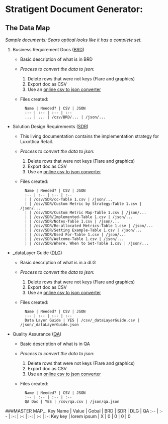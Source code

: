 # Stratigent Document Generator:
## The Data Map

_Sample documents: Sears optical looks like it has a complete set._

1. Business Requirement Docs ([BRD](https://www.dropbox.com/s/3ul75hyeezwkifh/Sears%20Optical%20Business%20Requirements.xlsx?dl=0 (edited)))
	* Basic description of what is in BRD
	* _Process to convert the data to json:_
		1. Delete rows that were not keys (Flare and graphics)
		2. Export doc as CSV
		3. Use an [online csv to json converter](http://www.csvjson.com/csv2json)
	* Files created:

			Name | Needed? | CSV | JSON
			:-- | :-- | :-- | :--
			... | ... | /csv/BRD/... | /json/...

* Solution Design Requirements ([SDR](https://www.dropbox.com/s/mcordxd0da1913f/Luxottica%20Global%20SDR-Sears%20Optical.xlsx?dl=0))
	* This living documentation contains the implementation strategy for  Luxottica Retail.
	* _Process to convert the data to json:_
		1. Delete rows that were not keys (Flare and graphics)
		2. Export doc as CSV
		3. Use an [online csv to json converter](http://www.csvjson.com/csv2json)
	* Files created:

			Name | Needed? | CSV | JSON
			:-- | :-- | :-- | :--
			| | /csv/SDR/cc-Table 1.csv | /json/...
			| | /csv/SDR/Custom Metric by Strategy-Table 1.csv | /json/...
			| | /csv/SDR/Custom Metric Map-Table 1.csv | /json/...
			| | /csv/SDR/Implemented-Table 1.csv | /json/...
			| | /csv/SDR/Notes-Table 1.csv | /json/...
			| | /csv/SDR/Re-allocated Metrics-Table 1.csv | /json/...
			| | /csv/SDR/Setting Example-Table 1.csv | /json/...
			| | /csv/SDR/Used For-Table 1.csv | /json/...
			| | /csv/SDR/Welcome-Table 1.csv | /json/...
			| | /csv/SDR/Where, When to Set-Table 1.csv | /json/...

* _dataLayer Guide ([DLG](https://www.dropbox.com/s/dqxq78nrmcdzk46/SearsOptical-Data%20Layer%20Map-150327.xlsx?dl=0))
	* Basic description of what is in a dLG 
	* _Process to convert the data to json:_
		1. Delete rows that were not keys (Flare and graphics)
		2. Export doc as CSV
		3. Use an [online csv to json converter](http://www.csvjson.com/csv2json)
	* Files created:

			Name | Needed? | CSV | JSON
			:-- | :-- | :-- | :--
			Data Layer Guide | YES | /csv/_dataLayerGuide.csv | /json/_dataLayerGuide.json

* Quality Assurance ([QA](https://www.dropbox.com/s/aser78zvyv13ip8/Sears%20Optical%20-%20DEV%20Testing%206.15.xlsx?dl=0))
	* Basic description of what is in QA 
	* _Process to convert the data to json:_
		1. Delete rows that were not keys (Flare and graphics)
		2. Export doc as CSV
		3. Use an [online csv to json converter](http://www.csvjson.com/csv2json)
	* Files created:

			Name | Needed? | CSV | JSON
			:-- | :-- | :-- | :--
			QA Doc | YES | /csv/qa.csv | /json/qa.json 

###MASTER MAP...
Key Name | Value | Gobal | BRD | SDR | DLG | QA
:-- | :-- | :-: | :-: | :-: | :-: | :-:
Key key | lorem ipsum | X | 0 | 0 | 0 | 0